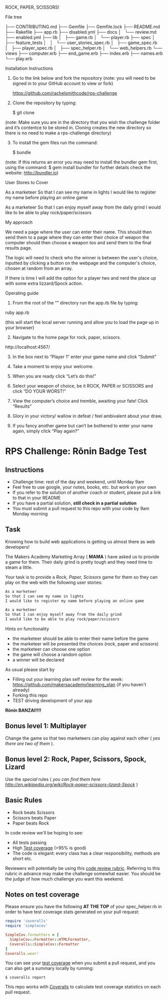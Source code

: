 ROCK, PAPER, SCISSORS!

File tree

├── CONTRIBUTING.md
├── Gemfile
├── Gemfile.lock
├── README.md
├── Rakefile
├── app.rb
├── disabled.yml
├── docs
│   └── review.md
├── enabled.yml
├── lib
│   ├── game.rb
│   └── player.rb
├── spec
│   ├── feature_tests
│   │   └── user_stories_spec.rb
│   ├── game_spec.rb
│   ├── player_spec.rb
│   ├── spec_helper.rb
│   └── web_helpers.rb
└── views
    ├── computer.erb
    ├── end_game.erb
    ├── index.erb
    ├── names.erb
    └── play.erb


Installation Instructions

1. Go to the link below and fork the repository 
(note: you will need to be signed in to your GitHub account to view or fork)

	https://github.com/rachelsmithcode/rps-challenge

2. Clone the repository by typing: 

	$ git clone <the SSH or HTTP link from your new forked repo on your GitHub 		  account>

(note: Make sure you are in the directory that you wish the challenge folder and it’s contentce to be stored in. Cloning creates the new directory so there is no need to make a rps-challenge directory)

3. To install the gem files run the command:

	$ bundle 

(note: If this returns an error you may need to install the bundler gem first, using the command: $ gem install bundler
for further details check the website: http://bundler.io)


User Stores to Cover

As a marketeer
So that I can see my name in lights
I would like to register my name before playing an online game

As a marketeer
So that I can enjoy myself away from the daily grind
I would like to be able to play rock/paper/scissors

My approach

We need a page where the user can enter their name. This should then send them to a page where they can enter their choice of weapon the computer should then choose a weapon too and send them to the final results page. 

The logic will need to check who the winner is between the user's choice, inputted by clicking a button on the webpage and the computer's choice, chosen at random from an array.

If there is time I will add the option for a player two and nerd the place up with some extra lizzard/Spock action. 

Operating guide

1. From the root of the “” directory run the app.rb file by typing:

ruby app.rb

(this will start the local server running and allow you to load the page up in your browser)

2. Navigate to the home page for rock, paper, scissors. 

http://localhost:4567/

3. In the box next to “Player 1” enter your game name and click “Submit”

4. Take a moment to enjoy your welcome.

5. When you are ready click “Let’s do this!”

6. Select your weapon of choice, be it ROCK, PAPER or SCISSORS and click “DO YOUR WORST!”

7. View the computer’s choice and tremble, awaiting your fate! Click “Results”

8. Glory in your victory/ wallow in defeat / feel ambivalent about your draw.

9. If you fancy another game but can’t be bothered to enter your name again, simply click “Play again?” 


# RPS Challenge: Rōnin Badge Test

Instructions
-------

* Challenge time: rest of the day and weekend, until Monday 9am
* Feel free to use google, your notes, books, etc. but work on your own
* If you refer to the solution of another coach or student, please put a link to that in your README
* If you have a partial solution, **still check in a partial solution**
* You must submit a pull request to this repo with your code by 9am Monday morning

Task 
----

Knowing how to build web applications is getting us almost there as web developers!

The Makers Academy Marketing Array ( **MAMA** ) have asked us to provide a game for them. Their daily grind is pretty tough and they need time to steam a little.

Your task is to provide a _Rock, Paper, Scissors_ game for them so they can play on the web with the following user stories:

```sh
As a marketeer
So that I can see my name in lights
I would like to register my name before playing an online game

As a marketeer
So that I can enjoy myself away from the daily grind
I would like to be able to play rock/paper/scissors
```

Hints on functionality

- the marketeer should be able to enter their name before the game
- the marketeer will be presented the choices (rock, paper and scissors)
- the marketeer can choose one option
- the game will choose a random option
- a winner will be declared


As usual please start by

* Filling out your learning plan self review for the week: https://github.com/makersacademy/learning_plan (if you haven't already)
* Forking this repo
* TEST driving development of your app

**Rōnin BANZAI!!!!**

## Bonus level 1: Multiplayer

Change the game so that two marketeers can play against each other ( _yes there are two of them_ ).

## Bonus level 2: Rock, Paper, Scissors, Spock, Lizard

Use the _special_ rules ( _you can find them here http://en.wikipedia.org/wiki/Rock-paper-scissors-lizard-Spock_ )

## Basic Rules

- Rock beats Scissors
- Scissors beats Paper
- Paper beats Rock

In code review we'll be hoping to see:

* All tests passing
* High [Test coverage](https://github.com/makersacademy/course/blob/master/pills/test_coverage.md) (>95% is good)
* The code is elegant: every class has a clear responsibility, methods are short etc. 

Reviewers will potentially be using this [code review rubric](docs/review.md).  Referring to this rubric in advance may make the challenge somewhat easier.  You should be the judge of how much challenge you want this weekend.

Notes on test coverage
----------------------

Please ensure you have the following **AT THE TOP** of your spec_helper.rb in order to have test coverage stats generated
on your pull request:

```ruby
require 'coveralls'
require 'simplecov'

SimpleCov.formatters = [
  SimpleCov::Formatter::HTMLFormatter,
  Coveralls::SimpleCov::Formatter
]
Coveralls.wear! 
```

You can see your [test coverage](https://github.com/makersacademy/course/blob/master/pills/test_coverage.md) when you submit a pull request, and you can also get a summary locally by running:

```
$ coveralls report
```

This repo works with [Coveralls](https://coveralls.io/) to calculate test coverage statistics on each pull request.

